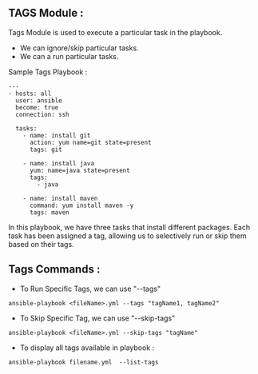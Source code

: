 ## TAGS Module :

Tags Module is used to execute a particular task in the playbook. 

* We can ignore/skip particular tasks.
* We can a run particular tasks.

Sample Tags Playbook :

```
---
- hosts: all
  user: ansible
  become: true
  connection: ssh

  tasks:
    - name: install git
      action: yum name=git state=present
      tags: git

    - name: install java
      yum: name=java state=present
      tags:
        - java

    - name: install maven
      command: yum install maven -y
      tags: maven

```

In this playbook, we have three tasks that install different packages. Each task has been assigned a tag, allowing us to selectively run or skip them based on their tags.

## Tags Commands :

* To Run Specific Tags, we can use "--tags"
```
ansible-playbook <fileName>.yml --tags "tagName1, tagName2"
```

* To Skip Specific Tag, we can use "--skip-tags" 
```
ansible-playbook <fileName>.yml --skip-tags "tagName"
```

* To display all tags available in playbook :
```
ansible-playbook filename.yml  --list-tags
```
